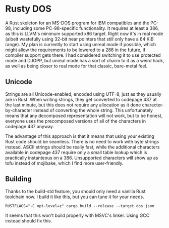 Rusty DOS
=========

A Rust skeleton for an MS-DOS program for IBM compatibles and the PC-98, including some PC-98-specific functionality. It requires at least a 386, as this is LLVM's minimum supported x86 target. Right now it's in real mode (albeit wastefully using 32-bit near pointers that still only have a 64 KiB range). My plan is currently to start using unreal mode if possible, which might allow the requirements to be lowered to a 286 in the future, if compiler support gets there. I had considered switching it to use protected mode and DJGPP, but unreal mode has a sort of charm to it as a weird hack, as well as being closer to real mode for that classic, bare-metal feel.

Unicode
-------

Strings are all Unicode-enabled, encoded using UTF-8, just as they usually are in Rust. When writing strings, they get converted to codepage 437 at the last minute, but this does not require any allocation as it done character-by-character instead of converting the whole string. This unfortunately means that any decomposed representation will not work, but to be honest, everyone uses the precomposed versions of all of the characters in codepage 437 anyway.

The advantage of this approach is that it means that using your existing Rust code should be seamless. There is no need to work with byte strings instead. ASCII strings should be really fast, while the additional characters available in codepage 437 require only a small table lookup which is practically instanteous on a 386. Unsupported characters will show up as tofu instead of mojibake, which I find more user-friendly.

Building
--------

Thanks to the build-std feature, you should only need a vanilla Rust toolchain now. I build it like this, but you can tune it for your needs.

```
RUSTFLAGS="-C opt-level=z" cargo build --release --target dos.json
```

It seems that this won't build properly with MSVC's linker. Using GCC instead should fix this.
